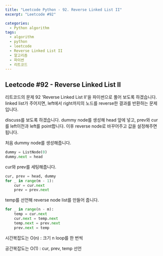 ```yaml
---
title: "Leetcode Python - 92. Reverse Linked List II"
excerpt: "Leetcode #92"

categories:
  - Python algorithm
tags:
  - algorithm
  - python
  - leetcode
  - Reverse Linked List II
  - 알고리즘
  - 파이썬
  - 리트코드
---
```


## Leetcode #92 - Reverse Linked List II
리트코드의 문제 92 'Reverse Linked List II'을 파이썬으로 풀어 보도록 하겠습니다. 
linked list가 주어지면, left에서 right까지의 노드를 reverse한 결과를 반환하는 문제입니다.

discuss를 보도록 하겠습니다.
dummy node를 생성해 head 앞에 넣고, prev와 cur를 left이전과 left를 point합니다.
이후 reverse node로 바꾸어주고 값을 설정해주면 됩니다.

처음 dummy node를 생성해줍니다.
```python
dummy = ListNode(0)
dummy.next = head
```

cur와 prev를 세팅해줍니다.
```python
cur, prev = head, dummy
for _ in range(m - 1):
    cur = cur.next
    prev = prev.next
```

temp를 선언해 reverse node list를 만들어 줍니다.
```python
for _ in range(n - m):
    temp = cur.next
    cur.next = temp.next
    temp.next = prev.next
    prev.next = temp
```


시간복잡도는 O(n) : 크기 n loop를 한 번씩

공간복잡도는 O(1) : cur, prev, temp 선언
